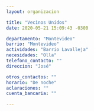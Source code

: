 ```yaml
---
layout: organizacion

title: "Vecinos Unidos"
date: 2020-05-21 15:09:43 -0300

departamento: "Montevideo"
barrio: "Montevideo"
actividades: "Barrio Lavalleja"
necesidades: "Olla"
telefono_contacto: ""
direccion: "José"

otros_contactos: ""
horario: "De noche"
aclaraciones: ""
cuenta_bancaria: ""

---
```

